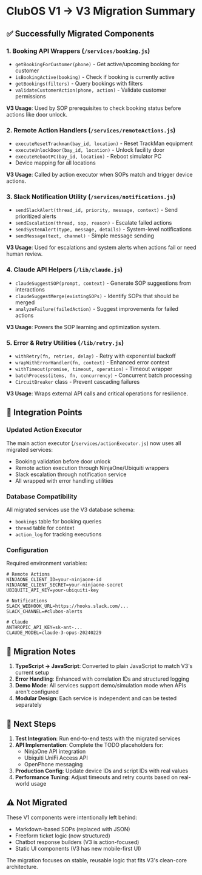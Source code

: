 # ClubOS V1 → V3 Migration Summary

## ✅ Successfully Migrated Components

### 1. **Booking API Wrappers** (`/services/booking.js`)
- `getBookingForCustomer(phone)` - Get active/upcoming booking for customer
- `isBookingActive(booking)` - Check if booking is currently active
- `getBookings(filters)` - Query bookings with filters
- `validateCustomerAction(phone, action)` - Validate customer permissions

**V3 Usage**: Used by SOP prerequisites to check booking status before actions like door unlock.

### 2. **Remote Action Handlers** (`/services/remoteActions.js`)
- `executeResetTrackman(bay_id, location)` - Reset TrackMan equipment
- `executeUnlockDoor(bay_id, location)` - Unlock facility door
- `executeRebootPC(bay_id, location)` - Reboot simulator PC
- Device mapping for all locations

**V3 Usage**: Called by action executor when SOPs match and trigger device actions.

### 3. **Slack Notification Utility** (`/services/notifications.js`)
- `sendSlackAlert(thread_id, priority, message, context)` - Send prioritized alerts
- `sendEscalation(thread, sop, reason)` - Escalate failed actions
- `sendSystemAlert(type, message, details)` - System-level notifications
- `sendMessage(text, channel)` - Simple message sending

**V3 Usage**: Used for escalations and system alerts when actions fail or need human review.

### 4. **Claude API Helpers** (`/lib/claude.js`)
- `claudeSuggestSOP(prompt, context)` - Generate SOP suggestions from interactions
- `claudeSuggestMerge(existingSOPs)` - Identify SOPs that should be merged
- `analyzeFailure(failedAction)` - Suggest improvements for failed actions

**V3 Usage**: Powers the SOP learning and optimization system.

### 5. **Error & Retry Utilities** (`/lib/retry.js`)
- `withRetry(fn, retries, delay)` - Retry with exponential backoff
- `wrapWithErrorHandler(fn, context)` - Enhanced error context
- `withTimeout(promise, timeout, operation)` - Timeout wrapper
- `batchProcess(items, fn, concurrency)` - Concurrent batch processing
- `CircuitBreaker` class - Prevent cascading failures

**V3 Usage**: Wraps external API calls and critical operations for resilience.

## 🔧 Integration Points

### Updated Action Executor
The main action executor (`/services/actionExecutor.js`) now uses all migrated services:
- Booking validation before door unlock
- Remote action execution through NinjaOne/Ubiquiti wrappers
- Slack escalation through notification service
- All wrapped with error handling utilities

### Database Compatibility
All migrated services use the V3 database schema:
- `bookings` table for booking queries
- `thread` table for context
- `action_log` for tracking executions

### Configuration
Required environment variables:
```env
# Remote Actions
NINJAONE_CLIENT_ID=your-ninjaone-id
NINJAONE_CLIENT_SECRET=your-ninjaone-secret
UBIQUITI_API_KEY=your-ubiquiti-key

# Notifications
SLACK_WEBHOOK_URL=https://hooks.slack.com/...
SLACK_CHANNEL=#clubos-alerts

# Claude
ANTHROPIC_API_KEY=sk-ant-...
CLAUDE_MODEL=claude-3-opus-20240229
```

## 📝 Migration Notes

1. **TypeScript → JavaScript**: Converted to plain JavaScript to match V3's current setup
2. **Error Handling**: Enhanced with correlation IDs and structured logging
3. **Demo Mode**: All services support demo/simulation mode when APIs aren't configured
4. **Modular Design**: Each service is independent and can be tested separately

## 🚀 Next Steps

1. **Test Integration**: Run end-to-end tests with the migrated services
2. **API Implementation**: Complete the TODO placeholders for:
   - NinjaOne API integration
   - Ubiquiti UniFi Access API
   - OpenPhone messaging
3. **Production Config**: Update device IDs and script IDs with real values
4. **Performance Tuning**: Adjust timeouts and retry counts based on real-world usage

## ⚠️ Not Migrated

These V1 components were intentionally left behind:
- Markdown-based SOPs (replaced with JSON)
- Freeform ticket logic (now structured)
- Chatbot response builders (V3 is action-focused)
- Static UI components (V3 has new mobile-first UI)

The migration focuses on stable, reusable logic that fits V3's clean-core architecture.